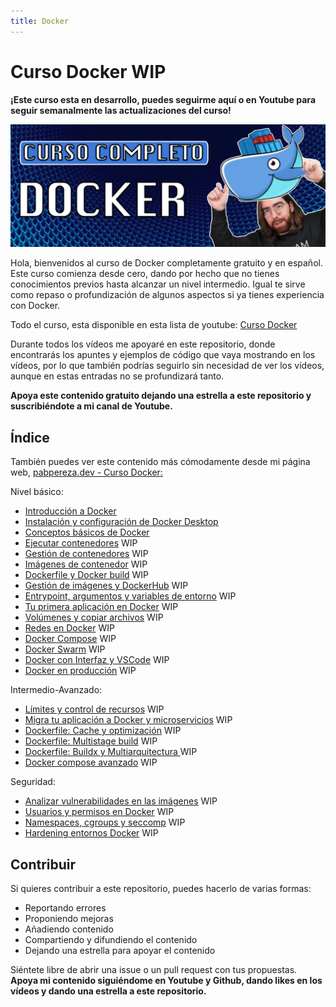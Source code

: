 ```yaml
---
title: Docker
---
```


# Curso Docker WIP

**¡Este curso esta en desarrollo, puedes seguirme aquí o en Youtube para seguir semanalmente las actualizaciones del curso!**

![](img/banner_docker.png)

Hola, bienvenidos al curso de Docker completamente gratuito y en español. Este curso comienza desde cero, dando por hecho que no tienes conocimientos previos hasta alcanzar un nivel intermedio. Igual te sirve como repaso o profundización de algunos aspectos si ya tienes experiencia con Docker.

Todo el curso, esta disponible en esta lista de youtube: [Curso Docker](https://www.youtube.com/playlist?list=PLQhxXeq1oc2n7YnjRhq7qVMzZWtDY7Zz0)

Durante todos los vídeos me apoyaré en este repositorio, donde encontrarás los apuntes y ejemplos de código que vaya mostrando en los vídeos, por lo que también podrías seguirlo sin necesidad de ver los vídeos, aunque en estas entradas no se profundizará tanto.

**Apoya este contenido gratuito dejando una estrella a este repositorio y suscribiéndote a mi canal de Youtube.**


## Índice
También puedes ver este contenido más cómodamente desde mi página web, [pabpereza.dev - Curso Docker:](https://pabpereza.dev/docs/cursos/)

Nivel básico:
* [Introducción a Docker](1.Introduccion.md)
* [Instalación y configuración de Docker Desktop](2.Instalacion.md) 
* [Conceptos básicos de Docker](3.Conceptos_basicos.md)
* [Ejecutar contenedores](4.Ejecutar_un_contenedor.md) WIP
* [Gestión de contenedores](5.Gestion_de_contenedores.md) WIP
* [Imágenes de contenedor](6.Imagenes) WIP
* [Dockerfile y Docker build](7.Dockerfile_dockerbuild) WIP
* [Gestión de imágenes y DockerHub](8.Gestion_imagenes) WIP
* [Entrypoint, argumentos y variables de entorno](9.entrypoint_argumentos_variables_entorno) WIP
* [Tu primera aplicación en Docker](#tu-primera-aplicación) WIP
* [Volúmenes y copiar archivos](#volumenes-copiar-archivos) WIP
* [Redes en Docker](#redes-en-docker) WIP
* [Docker Compose](#docker-compose) WIP
* [Docker Swarm](#docker-swarm) WIP
* [Docker con Interfaz y VSCode](#docker-en-producción) WIP
* [Docker en producción](#docker-en-producción) WIP

Intermedio-Avanzado:
* [Límites y control de recursos](#límites-y-control-de-recursos) WIP
* [Migra tu aplicación a Docker y microservicios](#migra-tu-aplicación) WIP
* [Dockerfile: Cache y optimización](#dockerfile-cache) WIP
* [Dockerfile: Multistage build](#dockerfile-multistage-build) WIP
* [Dockerfile: Buildx y Multiarquitectura ](#dockerfile-buildkit) WIP
* [Docker compose avanzado](#docker-compose-avanzado) WIP

Seguridad:
* [Analizar vulnerabilidades en las imágenes](#seguridad-imágenes) WIP
* [Usuarios y permisos en Docker](#usuarios-permisos) WIP
* [Namespaces, cgroups y seccomp](#namespaces-cgroups-seccomp) WIP
* [Hardening entornos Docker](#hardening-docker) WIP



## Contribuir
Si quieres contribuir a este repositorio, puedes hacerlo de varias formas:
* Reportando errores
* Proponiendo mejoras
* Añadiendo contenido 
* Compartiendo y difundiendo el contenido
* Dejando una estrella para apoyar el contenido
  
Siéntete libre de abrir una issue o un pull request con tus propuestas. **Apoya mi contenido siguiéndome en Youtube y Github, dando likes en los vídeos y dando una estrella a este repositorio.**

